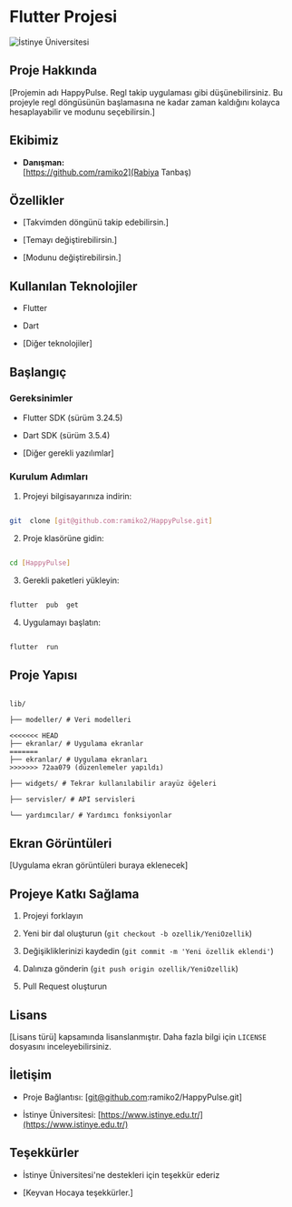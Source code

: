 
# Flutter Projesi



![İstinye Üniversitesi](https://www.unitededucation.com/linklogoch/istinye-university-logo.png)



## Proje Hakkında

[Projemin adı HappyPulse. Regl takip uygulaması gibi düşünebilirsiniz. Bu projeyle regl döngüsünün başlamasına ne kadar zaman kaldığını kolayca hesaplayabilir ve modunu seçebilirsin.]



## Ekibimiz

-  **Danışman:**  
   [https://github.com/ramiko2](Rabiya Tanbaş)



## Özellikler

- [Takvimden döngünü takip edebilirsin.]

- [Temayı değiştirebilirsin.]

- [Modunu değiştirebilirsin.]



## Kullanılan Teknolojiler

- Flutter

- Dart

- [Diğer teknolojiler]



## Başlangıç



### Gereksinimler

- Flutter SDK (sürüm 3.24.5)

- Dart SDK (sürüm  3.5.4)

- [Diğer gerekli yazılımlar]



### Kurulum Adımları

1. Projeyi bilgisayarınıza indirin:

```bash

git  clone [git@github.com:ramiko2/HappyPulse.git]

```



2. Proje klasörüne gidin:

```bash

cd [HappyPulse]

```



3. Gerekli paketleri yükleyin:

```bash

flutter  pub  get

```



4. Uygulamayı başlatın:

```bash

flutter  run

```



## Proje Yapısı

```

lib/

├── modeller/ # Veri modelleri

<<<<<<< HEAD
├── ekranlar/ # Uygulama ekranlar
=======
├── ekranlar/ # Uygulama ekranları
>>>>>>> 72aa079 (düzenlemeler yapıldı)

├── widgets/ # Tekrar kullanılabilir arayüz öğeleri

├── servisler/ # API servisleri

└── yardımcılar/ # Yardımcı fonksiyonlar

```



## Ekran Görüntüleri

[Uygulama ekran görüntüleri buraya eklenecek]



## Projeye Katkı Sağlama

1. Projeyi forklayın

2. Yeni bir dal oluşturun (`git checkout -b ozellik/YeniOzellik`)

3. Değişikliklerinizi kaydedin (`git commit -m 'Yeni özellik eklendi'`)

4. Dalınıza gönderin (`git push origin ozellik/YeniOzellik`)

5. Pull Request oluşturun



## Lisans

[Lisans türü] kapsamında lisanslanmıştır. Daha fazla bilgi için `LICENSE` dosyasını inceleyebilirsiniz.



## İletişim

- Proje Bağlantısı: [git@github.com:ramiko2/HappyPulse.git]

- İstinye Üniversitesi: [https://www.istinye.edu.tr/](https://www.istinye.edu.tr/)



## Teşekkürler

- İstinye Üniversitesi'ne destekleri için teşekkür ederiz

- [Keyvan Hocaya teşekkürler.]



